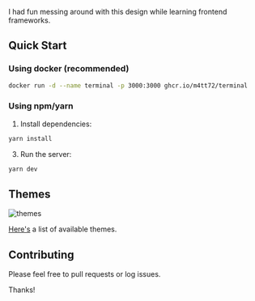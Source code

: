 I had fun messing around with this design while learning frontend frameworks. 

## Quick Start

### Using docker (recommended)

```bash
docker run -d --name terminal -p 3000:3000 ghcr.io/m4tt72/terminal
```

### Using npm/yarn

1. Install dependencies:

```bash
yarn install
```

3. Run the server:

```bash
yarn dev
```

## Themes

![themes](/docs/screenshot.gif)

[Here's](/docs/themes) a list of available themes.


## Contributing

Please feel free to pull requests or log issues.

Thanks!
